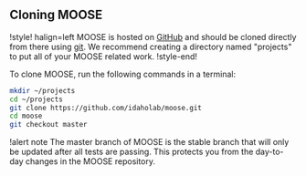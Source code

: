 ## Cloning MOOSE

!style! halign=left
MOOSE is hosted on [GitHub](https://github.com/idaholab/moose) and should be cloned directly from
there using [git](https://git-scm.com/). We recommend creating a directory named "projects" to put
all of your MOOSE related work.
!style-end!

To clone MOOSE, run the following commands in a terminal:

```bash
mkdir ~/projects
cd ~/projects
git clone https://github.com/idaholab/moose.git
cd moose
git checkout master
```

!alert note
The master branch of MOOSE is the stable branch that will only be updated after all tests are
passing. This protects you from the day-to-day changes in the MOOSE repository.
